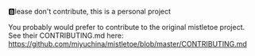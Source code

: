 🅱️lease don't contribute, this is a personal project

You probably would prefer to contribute to the original mistletoe project.
See their CONTRIBUTING.md here: https://github.com/miyuchina/mistletoe/blob/master/CONTRIBUTING.md
